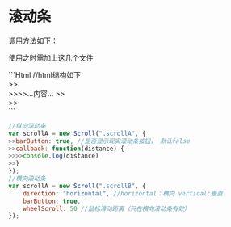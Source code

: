 # 滚动条

调用方法如下：

使用之时需加上这几个文件
<link rel="stylesheet" href="styles/scrollBar.css">  
<script src="scripts/jquery.js"></script>  
<script src="scripts/scrollBar.js"></script>  
```Html
//html结构如下
<div class="scroll-container scrollA">
>><div class="scroll-wrapper">
>>>>...内容...
>></div>
>><div class="scroll-bar"></div>
</div>
```

```JavaScript
//纵向滚动条
var scrollA = new Scroll(".scrollA", {
>>barButton: true, //是否显示现实滚动条按钮， 默认false
>>callback: function(distance) {
>>>>console.log(distance)
>>}
});
//横向滚动条
var scrollA = new Scroll(".scrollB", {
	direction: "horizontal", //horizontal：横向 vertical:垂直
	barButton: true,
	wheelScroll: 50 //鼠标滑动距离（只在横向滚动条有效）
});
```